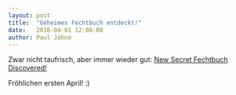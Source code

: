 ```yaml
---
layout: post
title:  "Geheimes Fechtbuch entdeckt!"
date:   2016-04-01 12:00:00
author: Paul Jähne
---
```


Zwar nicht taufrisch, aber immer wieder gut: [New Secret Fechtbuch Discovered!](https://www.youtube.com/watch?v=UQuaLG3FRz0)

Fröhlichen ersten April! :)
